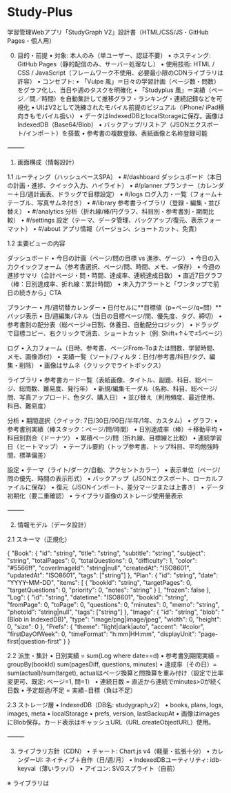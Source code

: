# Study-Plus

学習管理Webアプリ「StudyGraph V2」設計書（HTML/CSS/JS・GitHub Pages・個人用）

0. 目的・前提
	•	対象: 本人のみ（単ユーザー、認証不要）
	•	ホスティング: GitHub Pages（静的配信のみ、サーバー処理なし）
	•	使用技術: HTML / CSS / JavaScript（フレームワーク不使用、必要最小限のCDNライブラリは許容）
	•	コンセプト:
	•	「Vulpe 風」＝日々の学習計画（ページ数・問数）をグラフ化し、当日や週のタスクを明確化
	•	「Studyplus 風」＝実績（ページ／問／時間）を自動集計して推移グラフ・ランキング・連続記録などを可視化
	•	UIはV2として洗練されたモバイル前提のビジュアル（iPhone/ iPad横向きもモバイル扱い）
	•	データはIndexedDBとlocalStorageに保存。画像はIndexedDB（Base64/Blob）
	•	バックアップ/リストア（JSONエクスポート/インポート）を搭載
	•	参考書の複数登録、表紙画像と名称登録可能

⸻

1. 画面構成（情報設計）

1.1 ルーティング（ハッシュベースSPA）
	•	#/dashboard ダッシュボード（本日の計画・進捗、クイック入力、ハイライト）
	•	#/planner プランナー（カレンダー＋日/週計画表、ドラッグで目標設定）
	•	#/logs ログ入力・一覧（フォーム＋テーブル、写真サムネ付き）
	•	#/library 参考書ライブラリ（登録・編集・並び替え）
	•	#/analytics 分析（折れ線/棒/円グラフ、科目別・参考書別・期間比較）
	•	#/settings 設定（テーマ、データ管理、バックアップ/復元、表示フォーマット）
	•	#/about アプリ情報（バージョン、ショートカット、免責）

1.2 主要ビューの内容

ダッシュボード
	•	今日の計画（ページ/問の目標 vs 進捗、ゲージ）
	•	今日の入力クイックフォーム（参考書選択、ページ/問、時間、メモ、✓保存）
	•	今週の進捗サマリ（合計ページ・問・時間、達成率、連続達成日数）
	•	直近7日グラフ（棒：日別達成率、折れ線：累計時間）
	•	未入力アラートと「ワンタップで前日の続きから」CTA

プランナー
	•	月/週切替カレンダー
	•	日付セルに**目標値（p=ページ/q=問）**バッジ表示
	•	日/週編集パネル（当日の目標ページ/問、優先度、タグ、締切）
	•	参考書別の配分表（総ページ→日割、休養日、自動配分ロジック）
	•	ドラッグで目標コピー、右クリックで消去、ショートカット（例: Shift+↑↓で±5ページ）

ログ
	•	入力フォーム（日時、参考書、ページFrom-Toまたは問数、学習時間、メモ、画像添付）
	•	実績一覧（ソート/フィルタ：日付/参考書/科目/タグ、編集・削除）
	•	画像はサムネ（クリックでライトボックス）

ライブラリ
	•	参考書カード一覧（表紙画像、タイトル、副題、科目、総ページ、総問数、難易度、発行年）
	•	新規/編集モーダル（名称、科目、総ページ/問、写真アップロード、色タグ、購入日）
	•	並び替え（利用頻度、最近使用、科目、難易度）

分析
	•	期間選択（クイック: 7日/30日/90日/半年/1年、カスタム）
	•	グラフ:
	•	参考書別実績（棒スタック：ページ/問/時間）
	•	日別達成率（棒）＋移動平均
	•	科目別割合（ドーナツ）
	•	累積ページ/問（折れ線、目標線と比較）
	•	連続学習日（ヒートマップ）
	•	テーブル要約（トップ参考書、トップ科目、平均勉強時間、標準偏差）

設定
	•	テーマ（ライト/ダーク/自動、アクセントカラー）
	•	表示単位（ページ/問の優先、時間の表示形式）
	•	バックアップ（JSONエクスポート、ローカルファイルに保存）
	•	復元（JSONインポート、差分マージまたは上書き）
	•	データ初期化（要二重確認）
	•	ライブラリ画像のストレージ使用量表示

⸻

2. 情報モデル（データ設計）

2.1 スキーマ（正規化）

{
  "Book": {
    "id": "string", 
    "title": "string",
    "subtitle": "string",
    "subject": "string",
    "totalPages": 0,
    "totalQuestions": 0,
    "difficulty": 1,
    "color": "#5566ff",
    "coverImageId": "string|null",
    "createdAt": "ISO8601",
    "updatedAt": "ISO8601",
    "tags": ["string"]
  },
  "Plan": {
    "id": "string",
    "date": "YYYY-MM-DD",
    "items": [
      {
        "bookId": "string",
        "targetPages": 0,
        "targetQuestions": 0,
        "priority": 0,
        "notes": "string"
      }
    ],
    "frozen": false
  },
  "Log": {
    "id": "string",
    "datetime": "ISO8601",
    "bookId": "string",
    "fromPage": 0,
    "toPage": 0,
    "questions": 0,
    "minutes": 0,
    "memo": "string",
    "photoId": "string|null",
    "tags": ["string"]
  },
  "Image": {
    "id": "string",
    "blob": "(Blob in IndexedDB)",
    "type": "image/png|image/jpeg",
    "width": 0,
    "height": 0,
    "size": 0
  },
  "Prefs": {
    "theme": "light|dark|auto",
    "accent": "#color",
    "firstDayOfWeek": 0,
    "timeFormat": "h:mm|HH:mm",
    "displayUnit": "page-first|question-first"
  }
}

2.2 派生・集計
	•	日別実績 = sum(Log where date==d)
	•	参考書別期間実績 = groupBy(bookId) sum(pagesDiff, questions, minutes)
	•	達成率（その日）= sum(actual)/sum(target), actualはページ換算と問換算を重み付け（設定で比率変更可、既定: ページ=1, 問=1）
	•	連続日数 = 直近から連続でminutes>0が続く日数
	•	予定超過/不足 = 実績−目標（負は不足）

2.3 ストレージ層
	•	IndexedDB（DB名: studygraph_v2）
	•	books, plans, logs, images, meta
	•	localStorage
	•	prefs, version, lastBackupAt
	•	画像はimagesにBlob保存。カード表示はキャッシュURL（URL.createObjectURL）使用。

⸻

3. ライブラリ方針（CDN）
	•	チャート: Chart.js v4（軽量・拡張十分）
	•	カレンダーUI: ネイティブ＋自作（日/週/月）
	•	IndexedDBユーティリティ: idb-keyval（薄いラッパ）
	•	アイコン: SVGスプライト（自前）

※ ライブラリは<script defer src="...">で読み込み。オフライン対応のため、必要なら将来/vendor/にピン留め（SRI付）。

⸻

4. UI設計（V2デザインシステム）

4.1 レイアウト
	•	AppShell: ヘッダー固定＋ボトムタブ（モバイル）/サイドバー（タブレット以上）
	•	コンテンツ幅: 720px基準（モバイル最大幅）、タブレットで 960–1200px
	•	スクロール: 本文のみ。ヘッダー・タブ固定
	•	安全領域: iOSセーフエリア（env(safe-area-inset-*)）利用

4.2 カラートークン（CSS変数）
	•	--bg, --surface, --text, --muted, --primary, --accent, --warn, --ok, --grid
	•	ライト:
	•	--bg: #0b0c10;（ダーク前提のプロ感を優先。※ライトは反転テーマ）
	•	ダーク: --bg: #0b0c10; --surface: #111318; --text: #e7e8ee; --muted: #9aa1b2; --primary: #6aa3ff; --accent: #8b5cf6; --warn: #f59e0b; --ok: #22c55e; --grid:#20232b
	•	コントラスト比は4.5:1以上で調整

4.3 タイポグラフィ
	•	見出し: Inter + Noto Sans JP（フォールバック: system-ui）
	•	文字サイズスケール: 12 / 14 / 16 / 18 / 20 / 24 / 28
	•	行間: 1.4〜1.6

4.4 コンポーネント（命名はBEM）
	•	app-header（左ロゴ、右クイック追加）
	•	nav-tabs（dashboard / planner / logs / library / analytics / settings）
	•	card（card--kpi, card--form, card--chart）
	•	form-field（input, select, number, file, tags）
	•	button（button--primary, --ghost, --danger, --icon）
	•	modal, toast, empty, badge, chip, progress
	•	calendar（calendar--month, --week）
	•	chart-container
	•	book-card（表紙、タイトル、科目チップ、総ページ/問）

4.5 状態・フィードバック
	•	主要アクションはトースト通知
	•	フォームエラーはフィールド下テキスト＋赤枠
	•	保存中はボタンをロードスピナーに変形
	•	重要操作（削除/初期化）は二段確認（ダイアログ→タイプ入力）

4.6 キーボード・操作性
	•	参考書選択はクイック検索（/でフォーカス）
	•	日付ナビ（←/→）週移動、tで今日
	•	計画値±5（Shift+↑/↓）

⸻

5. 機能仕様（ユースケース・フロー）

5.1 参考書登録
	•	入力: 画像（任意）、名称（必須）、科目、総ページ/総問、色タグ
	•	保存: booksに登録→画像はimagesへBlob保存→coverImageId紐付け
	•	成功: トースト「参考書を追加しました」

5.2 計画作成
	•	期間と対象参考書を選択→自動配分（例: 休養日を除いて均等割）
	•	手動調整（セル編集・ドラッグコピー）
	•	保存: plansに日付単位で格納、同日の既存は置換/マージ選択

5.3 ログ入力
	•	参考書、ページFrom-Toまたは問数、学習時間、メモ、写真（任意）
	•	保存後に「前回の続き」候補を提案
	•	自動: 当日の達成率を再計算、ダッシュボードに反映

5.4 分析
	•	期間を指定→各集計を実行→チャート描画
	•	チャートクリックで該当ログ/参考書へ遷移（ハイライト）

5.5 バックアップ/リストア
	•	エクスポート: books/plans/logs/images(metaは除く)/prefsをJSON化
	•	画像はBase64に変換（または別ファイル打ち出しも選択肢）
	•	インポート: ファイル選択→上書き or マージ選択→適用

⸻

6. 非機能要件
	•	パフォーマンス: 初期ロード < 1.5s（モバイル4G想定）、遅延ロード
	•	オフライン: 全機能オフライン動作（PWA化はV3）
	•	アクセシビリティ: キー操作可能、aria属性付与、コントラスト遵守
	•	信頼性: 重要保存処理はtry/catch＋再試行
	•	データサイズ: 画像合計50〜150MB程度を目安に容量警告

⸻

7. 画面別UIワイヤー（テキスト仕様）

7.1 ダッシュボード
	•	上段: KPIカード（今日の達成率ゲージ、今日の合計分、今週合計）
	•	中段: クイック入力（参考書選択・ページ/問・時間・保存）
	•	下段: 「7日達成率」棒グラフ＋「累積時間」折れ線

7.2 プランナー（週）
	•	左: 参考書配分リスト（目標合計、残り）
	•	右: 週グリッド（Mon–Sun、セルにp/q表示）
	•	フッター: 行操作（±5、コピー、クリア）

7.3 ログ
	•	フォーム: 日時、参考書、from/to、問、時間、メモ、写真、保存
	•	一覧: 日付降順カード、編集/削除、サムネ

7.4 ライブラリ
	•	グリッドカード：表紙、タイトル、科目、総ページ/問、最終使用日
	•	FAB: 追加ボタン

7.5 分析
	•	期間ツールバー→チャート4種＋テーブル

7.6 設定
	•	テーマ切替トグル、アクセントカラー選択
	•	バックアップ/復元ボタン、初期化

⸻

8. DOM ID / クラス命名規約（Codex連携を意識した決め打ち）

8.1 ルート
	•	#app, #view-dashboard, #view-planner, #view-logs, #view-library, #view-analytics, #view-settings

8.2 主要操作要素
	•	参考書セレクト: #input-book
	•	ページ入力: #input-from-page, #input-to-page
	•	問数入力: #input-questions
	•	時間入力: #input-minutes
	•	保存ボタン: #btn-save-log
	•	計画保存: #btn-save-plan
	•	バックアップ: #btn-export-json
	•	復元: #btn-import-json

8.3 チャートコンテナ
	•	#chart-daily-rate, #chart-weekly-summary, #chart-book-breakdown, #chart-subject-pie, #chart-cumulative

⸻

9. 状態管理（シングルトンStore）

9.1 Store構造

{
  "state": {
    "books": [],
    "plansByDate": {},
    "logs": [],
    "prefs": {},
    "ui": {
      "route": "#/dashboard",
      "loading": false,
      "modal": null,
      "toast": null,
      "range": {"from":"YYYY-MM-DD","to":"YYYY-MM-DD"}
    }
  }
}

9.2 イベント（Pub/Sub）
	•	BOOKS_CHANGED, PLANS_CHANGED, LOGS_CHANGED, PREFS_CHANGED, ROUTE_CHANGED
	•	変更時にビューが再描画

⸻

10. バリデーション仕様
	•	参考書: title必須、totalPages/totalQuestionsは0以上整数
	•	ログ: bookId必須、from<=to、minutes>=0、pages or questionsの少なくとも一方>0
	•	計画: targetPages/Questionsは0以上、1日の合計が極端に過大の場合は警告

⸻

11. 計画自動配分（アルゴリズム仕様）
	•	入力: 参考書（総ページ/問）、期間（from-to）、休養日、既存ログからの進捗残を差し引き
	•	手順:
	1.	有効日数 = 期間の日数−休養日
	2.	残量 = max(総−実績, 0)
	3.	基本割当 = floor(残量/有効日数)
	4.	余りを前半日から順に+1配分
	5.	すでに手動設定済セルは上書きしない（オプションで上書き可）

⸻

12. グラフ仕様（Chart.js）

12.1 日別達成率
	•	データ: 直近N日、actual/target*100（target=0はnull）
	•	視覚: 棒、目標線100%破線、当日は強調

12.2 参考書別実績
	•	データ: 期間内の参考書ごとの合計（ページ、問、時間）
	•	視覚: スタック棒（ページ/問/時間）

12.3 科目別割合
	•	データ: 期間内合計時間（またはポイント換算）
	•	視覚: ドーナツ、ホバーで内訳

12.4 累積
	•	データ: 日別合計の累積（ページ/問）
	•	視覚: 折れ線2本（計画累積と実績累積）

12.5 連続学習ヒートマップ
	•	データ: 年カレンダー配列、日毎の分（0〜X）を濃淡

⸻

13. 画像取扱い仕様
	•	受付: png/jpg、最大長辺2048pxにクライアントリサイズ（Canvas）
	•	保存: IndexedDB（Blob）、カード表示はobjectURL、必要に応じてキャッシュ破棄
	•	容量警告: 合計50MB超で通知

⸻

14. アクセシビリティ & 国際化
	•	aria-label/role徹底、フォーカス可視
	•	日本語UI固定、将来i18n切替余地あり
	•	数値入力はinputmode="numeric"採用

⸻

15. セキュリティ/プライバシ
	•	外部送信なし、個人端末内保存。バックアップファイルは自己管理
	•	GitHub Pagesへのコミットに個人データを含めない（エクスポートは手元保存）

⸻

16. フォルダ構成（GitHub Pages）

/ (root)
  index.html
  /assets
    /css
      base.css
      layout.css
      components.css
      theme-dark.css
      theme-light.css
    /js
      app.js
      store.js
      db.js
      charts.js
      calendar.js
      router.js
      ui.js
      util.js
      export.js
      import.js
    /icons
      sprite.svg
    /vendor
      chart.umd.min.js
      idb-keyval-iife.min.js
  /docs  （任意：仕様・メモ）


⸻

17. テスト項目（要点）

17.1 機能
	•	参考書の追加/編集/削除/並べ替え/画像添付
	•	計画の自動配分・手動編集・コピー・削除
	•	ログ入力（ページ/問/時間/写真）、編集/削除
	•	グラフの期間変更、クリック遷移
	•	バックアップ/復元（上書き & マージ）

17.2 例外
	•	目標ゼロ日の達成率計算（除外）
	•	画像読込失敗時のフォールバック
	•	IndexedDB未対応（極旧環境）→ read-only警告

17.3 表示
	•	iPhone縦横、iPad横、デスクトップで崩れない
	•	ライト/ダーク/自動切替の反映
	•	長題名・長メモ・大量タグの折返し

⸻

18. 開発段階（マイルストーン）
	•	V2-UI完成（本設計の適用）
	•	AppShell、カード、フォーム、モーダル、タブ
	•	ダッシュボードのダミーデータ描画
	•	参考書カード＋登録モーダル（保存はInMemoryでOK）
	•	V2-Data接続
	•	IndexedDB層/db.js・store.js 完成
	•	books/plans/logsのCRUD
	•	V2-Analytics
	•	charts.jsとダミーデータ→実データ
	•	主要4グラフ完成
	•	V2-Backup
	•	export/importのJSON入出力
	•	V2-Polish
	•	ヒートマップ、トースト、アクセシビリティ、容量警告

⸻

19. 画面遷移・状態遷移（要約）
	•	#btn-save-log → LOGS_CHANGED → state.logs更新 → Analytics再計算 → Dashboard再描画
	•	#btn-save-plan → PLANS_CHANGED → 当日達成率が即時反映
	•	#btn-import-json → 検証 → マージ/上書き → 各*_CHANGED

⸻

20. 将来拡張（V3以降）
	•	PWA対応（Service Worker / Install）
	•	通知（リマインド）・ポモドーロ
	•	タスク難易度学習→自動配分の重み調整
	•	CSV/画像一括取り込み

⸻

付録A：UI要素の厳密仕様（抜粋）
	•	KPIゲージ：円弧180°、0〜150%まで表示、100%超はアクセント色パルス
	•	バッジ縮約ルール：p=12, q=7 のように1文字接頭辞＋数値
	•	フォームの数値入力：ボタンで±1、長押しで連続、Shiftで±5
	•	モーダル幅：モバイル 92vw、タブレット 560px、ラウンド16px
	•	影：soft shadow（y=8, blur=24, α=0.25 相当）

⸻

付録B：バックアップJSON仕様（エクスポート）

{
  "version": "2.0.0",
  "exportedAt": "ISO8601",
  "prefs": { },
  "books": [ ],
  "plans": [ ],
  "logs": [ ],
  "images": [
    {
      "id": "string",
      "type": "image/png",
      "data": "data:image/png;base64,...."
    }
  ]
}

	•	復元時、version差異はマイグレーターで吸収（V2→V3）

⸻

付録C：カラー・スペーシングトークン
	•	スペーシング: --space-1: 4px; --space-2: 8px; --space-3: 12px; --space-4: 16px; --space-6: 24px; --space-8: 32px
	•	角丸: --radius: 12px; --radius-lg: 16px;
	•	ボーダー: --line: 1px solid rgba(255,255,255,.08)

⸻

付録D：ユニークID規約
	•	book_YYYYMMDDHHmmss_xxx
	•	plan_YYYYMMDD_date
	•	log_YYYYMMDDHHmmss_xxx
	•	img_...
	•	連番ではなくタイムスタンプ＋乱数3桁

⸻

付録E：タグと科目プリセット
	•	科目: 数学, 物理, 化学, 英語, 国語, 地理, 生物, その他
	•	タグ例: 基礎, 仕上げ, 演習, 直前, 苦手, 模試対策, 参考書A

⸻

最後に（実装開始の指針）
	•	まずは**UI骨格（V2見た目）**をindex.html＋base.css＋layout.css＋components.cssで作成（ダミーJSONでチャート描画）
	•	続いてdb.js/store.jsを接続し、CRUD→Dashboard反映
	•	画像まわりとバックアップは最後に統合

